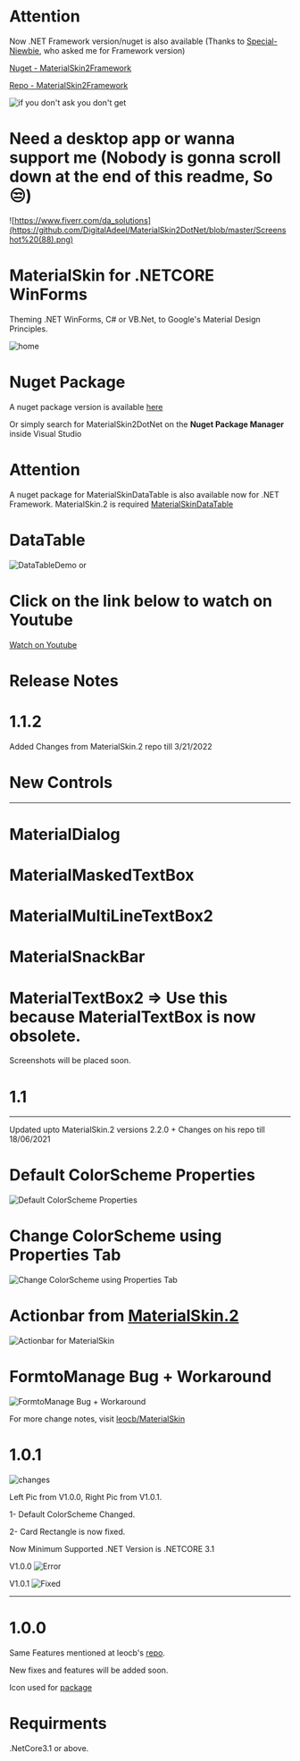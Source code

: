 # Attention
Now .NET Framework version/nuget is also available (Thanks to [Special-Niewbie](https://github.com/Special-Niewbie), who asked me for Framework version)

[Nuget - MaterialSkin2Framework](https://www.nuget.org/packages/MaterialSkin2Framework)

[Repo    - MaterialSkin2Framework](https://github.com/digitaladeel/MaterialSkin2Framework)

![if you don't ask you don't get](https://www.azquotes.com/picture-quotes/quote-you-don-t-know-you-re-going-to-get-a-no-until-you-ask-and-if-you-don-t-ask-you-ve-given-jack-canfield-87-91-31.jpg)


# Need a desktop app or wanna support me (Nobody is gonna scroll down at the end of this readme, So 😒)
![https://www.fiverr.com/da_solutions](https://github.com/DigitalAdeel/MaterialSkin2DotNet/blob/master/Screenshot%20(88).png)
# MaterialSkin for .NETCORE WinForms

Theming .NET WinForms, C# or VB.Net, to Google's Material Design Principles.

![home](https://user-images.githubusercontent.com/77468294/134770847-0f20f37f-e3e7-4e15-b838-cf53b0b32c4e.png)

# Nuget Package

A nuget package version is available [here](https://www.nuget.org/packages/MaterialSkin2DotNet)

Or simply search for MaterialSkin2DotNet on the **Nuget Package Manager** inside Visual Studio

# Attention
A nuget package for MaterialSkinDataTable is also available now for .NET Framework. MaterialSkin.2 is required
[MaterialSkinDataTable](https://www.nuget.org/packages/MaterialSkinDataTable)

# DataTable
![DataTableDemo](https://raw.githubusercontent.com/DigitalAdeel/MaterialSkin2DotNet/master/mk2dnDataTable.webp)
or
# Click on the link below to watch on Youtube
[Watch on Youtube](https://youtu.be/LSXJA0G1LeI)

# Release Notes

# 1.1.2
Added Changes from MaterialSkin.2 repo till 3/21/2022

# New Controls
----------
# MaterialDialog
# MaterialMaskedTextBox
# MaterialMultiLineTextBox2
# MaterialSnackBar
# MaterialTextBox2 => Use this because MaterialTextBox is now obsolete.

Screenshots will be placed soon.
# 1.1
---
Updated upto MaterialSkin.2 versions 2.2.0 + Changes on his repo till 18/06/2021

# Default ColorScheme Properties

![Default ColorScheme Properties](https://github.com/DigitalAdeel/MaterialSkin2DotNet/blob/master/ColorScheme.gif)

# Change ColorScheme using Properties Tab

![Change ColorScheme using Properties Tab](https://github.com/DigitalAdeel/MaterialSkin2DotNet/blob/master/ColorSchemeinProperties.gif)

# Actionbar from [MaterialSkin.2](https://github.com/leocb/MaterialSkin/)

![Actionbar for MaterialSkin](https://github.com/DigitalAdeel/MaterialSkin2DotNet/blob/master/ActionBar.gif)

# FormtoManage Bug + Workaround

![FormtoManage Bug + Workaround](https://github.com/DigitalAdeel/MaterialSkin2DotNet/blob/master/FormtoManageBug.gif)

For more change notes, visit [leocb/MaterialSkin](https://github.com/leocb/MaterialSkin/)

# 1.0.1

![changes](https://i.ibb.co/0qx3fJ3/changes.png)

Left Pic from V1.0.0, Right Pic from V1.0.1.

1- Default ColorScheme Changed.

2- Card Rectangle is now fixed.

Now Minimum Supported .NET Version is .NETCORE 3.1

V1.0.0
![Error](https://i.ibb.co/xh2qqsz/Screenshot-69.png)

V1.0.1
![Fixed](https://i.ibb.co/Byn51hy/Screenshot-70.png)

-----

# 1.0.0
Same Features mentioned at leocb's [repo](https://github.com/leocb/MaterialSkin/).

New fixes and features will be added soon.

Icon used for [package](https://icons8.com/icon/46639/layers)


# Requirments
.NetCore3.1 or above.
